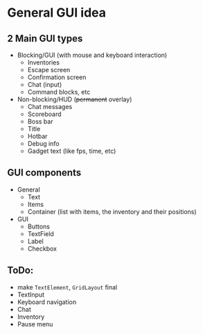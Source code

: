 # General GUI idea

## 2 Main GUI types

- Blocking/GUI (with mouse and keyboard interaction)
  - Inventories
  - Escape screen
  - Confirmation screen
  - Chat (input)
  - Command blocks, etc
- Non-blocking/HUD (~~permanent~~ overlay)
  - Chat messages
  - Scoreboard
  - Boss bar
  - Title
  - Hotbar
  - Debug info
  - Gadget text (like fps, time, etc)

## GUI components

- General
  - Text
  - Items
  - Container (list with items, the inventory and their positions)
- GUI
  - Buttons
  - TextField
  - Label
  - Checkbox

## ToDo:

- make `TextElement`, `GridLayout` final
- TextInput
- Keyboard navigation
- Chat
- Inventory
- Pause menu
